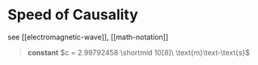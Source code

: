 # Speed of Causality

see [[electromagnetic-wave]], [[math-notation]]

> **constant** $c = 2.99792458 \shortmid 10[8]\ \text{m}\text-\text{s}$
